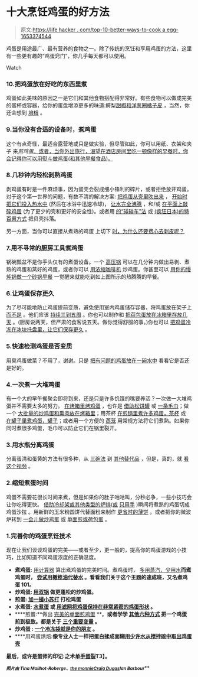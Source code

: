 # 十大烹饪鸡蛋的好方法

> 原文:[https://life hacker . com/top-10-better-ways-to-cook a egg-1653374544](https://lifehacker.com/top-10-better-ways-to-cook-an-egg-1653374544)

鸡蛋是用途最广、最有营养的食物之一。除了传统的烹饪和享用鸡蛋的方法，这里有一些更有趣的“鸡蛋窍门”，你几乎每天都可以使用。

Watch

### 10.把鸡蛋放在好吃的东西里煮

鸡蛋如此美味的原因之一是它们和其他食物搭配得非常好。有些食物可以做成完美的蛋杯或容器，给你的蛋盘增添更多的味道:鳄梨[甜椒和洋葱圈](http://lifehacker.com/cook-eggs-in-bell-peppers-or-onion-rings-for-a-simple-5891923)[橘子皮](http://lifehacker.com/use-an-orange-peel-to-cook-an-egg-over-a-campfire-5834722) ，当然，你还会想到 [培根](http://lifehacker.com/make-an-egg-in-a-bacon-cup-and-other-incredible-bacon-5931576) 。

### 9.当你没有合适的设备时，煮鸡蛋

这个有点奇怪，最适合露营地或只是做实验，但尽管如此，你可以用纸、衣架和夹子 来*煎鸡蛋*[。或者，当你外出旅行，渴望在酒店房间里吃一顿像样的早餐时，你会记得你可以用熨斗做鸡蛋(和其他早餐食品)。](http://lifehacker.com/how-to-fry-an-egg-with-a-sheet-of-paper-and-some-binder-5860788)

### 8.几秒钟内轻松剥熟鸡蛋

剥鸡蛋有时是一件麻烦事，因为蛋壳会裂成细小锋利的碎片，或者拒绝放开鸡蛋。对于这个第一世界的问题，有数不清的解决方案: [把鸡蛋从壳里吹出来](https://lifehacker.com/crack-the-ends-and-blow-to-easily-peel-hard-boiled-eggs-5651930) ， [开始时把它们投入热水中](http://lifehacker.com/the-best-way-to-make-easy-to-peel-boiled-eggs-give-the-1575216656) (然后在冰浴中迅速冷却)， [让水完全沸腾](http://lifehacker.com/two-tricks-for-making-easy-to-peel-foolproof-boiled-eg-1506259273) ，和/或 [在平面上敲碎鸡蛋](http://lifehacker.com/crack-eggs-on-flat-surfaces-for-less-shell-and-better-s-5789402) (为了更少的壳和更好的安全性)。或者用 [的“碰碰车”法](http://lifehacker.com/easily-shake-the-eggshells-off-a-bunch-of-boiled-eggs-5902660) 或 [(疯狂日本)的特百惠方式](http://lifehacker.com/peel-the-shells-off-a-bunch-of-hard-boiled-eggs-in-unde-1041435929) 把贝壳抖落。

另一方面，当你可以直接从煮熟的鸡蛋 上切下 [时，为什么还要费心去剥皮呢？](https://lifehacker.com/never-peel-an-egg-again-5889940)

### 7.用不寻常的厨房工具煮鸡蛋

锅碗瓢盆不是你手头仅有的煮蛋设备。一个 [高压锅](http://lifehacker.com/cook-eggs-in-a-pressure-cooker-for-easy-peel-hard-cooke-5885712) 可以在几分钟内做出易剥、煮熟的鸡蛋和蒸好的鸡蛋，或者你可以 [用浓缩咖啡机](https://lifehacker.com/steam-scrambled-eggs-with-an-espresso-machine-5374594) 炒鸡蛋。你甚至可以 [用你的慢炖锅做一个砂锅早餐](http://lifehacker.com/make-a-breakfast-casserole-overnight-in-the-slow-cooker-1616927669) 一觉醒来就能吃到如上图所示的热腾腾的早餐。

### 6.让鸡蛋保存更久

为了尽可能地防止鸡蛋提前变质，避免使用室内鸡蛋储存容器，将鸡蛋放在架子上 [而不是](https://lifehacker.com/store-dairy-on-the-top-shelf-of-the-fridge-and-other-t-5898735) 。他们应该 [持续三到五周](http://lifehacker.com/how-to-store-food-properly-in-the-freezer-and-fridge-5814958) 。你也可以制作和 [把荷包蛋放在冰箱里存放几天](http://lifehacker.com/make-and-store-poached-eggs-up-to-two-days-for-easier-b-1609451858) 。(厨房说两天，但严肃的食客说五天。做你觉得舒服的事。)你也可以 [把鸡蛋冷冻在冰块托盘里，让它们保存更久](http://lifehacker.com/freeze-eggs-in-ice-cube-trays-to-preserve-them-longer-1537125434) 。

### 5.快速检测鸡蛋是否变质

用臭鸡蛋做菜？不用了，谢谢。只是 [把有问题的鸡蛋放在一碗水中](http://lifehacker.com/put-eggs-in-a-bowl-of-water-to-see-if-theyve-gone-bad-5899893) 看看它是否还是好的。

### 4.一次煮一大堆鸡蛋

有一个大的早午餐聚会即将到来，还是只是许多饥饿的嘴要养活？一次做一大堆鸡蛋并不需要太多的努力。 [在烤箱里烤鸡蛋](https://lifehacker.com/make-better-hard-boiled-eggs-by-baking-them-in-the-oven-5893568) ，也许是 [借助松饼罐](http://lifehacker.com/bake-hard-boiled-eggs-using-muffin-tins-5949549) 或 [一条毛巾](http://lifehacker.com/use-a-moist-towel-to-make-perfect-oven-baked-eggs-1564793528)；做一个 [大批量的炒鸡蛋和熏肉放在烤箱里](http://lifehacker.com/make-scrambled-eggs-and-bacon-in-the-oven-5485516)；用茶杯 [在煎锅里煮许多鸡蛋，茶杯](http://lifehacker.com/poach-eggs-in-a-skillet-and-cook-many-together-with-tea-1611895547) 或 [在罐子里煮鸡蛋，罐子](http://lifehacker.com/poach-eggs-perfectly-in-a-mason-jar-1605260852)；或者用一个方便的 [蒸笼](http://lifehacker.com/make-poached-eggs-for-a-crowd-with-the-help-of-a-strain-1652913667) 用常规方法将它们煮熟。如果你同时煮很多鸡蛋，毛巾可以防止它们在锅里裂开。

### 3.用水瓶分离鸡蛋

分离蛋清和蛋黄的方法有很多种，从 [三碗法](http://lifehacker.com/use-the-three-bowl-method-when-separating-egg-whites-512041883) 到 [其他替代品](https://lifehacker.com/whats-the-best-way-to-separate-an-egg-white-from-the-y-476479758) ，但是，真的，就 [看这个视频](http://lifehacker.com/separate-eggs-with-a-water-bottle-and-keep-your-hands-m-5936889) 。

### 2.缩短煮蛋时间

鸡蛋不需要花很长时间来煮，但是如果你的肚子咕咕叫，分秒必争，一些小技巧会让你吃得更快。 [借助冷却架或其他类型的炉排(或](https://lifehacker.com/hacker-challenge-winner-make-a-quicker-egg-salad-5977768) [只用手](http://lifehacker.com/use-your-hands-to-make-the-best-egg-salad-1610912657) )瞬间将煮熟的鸡蛋切成鸡蛋沙拉 。用新鲜的玉米粉圆饼代替面粉来制作 [更省时的薄饼](http://lifehacker.com/make-easier-crepes-with-flour-tortillas-1652756268) 。或者把你的微波炉转到 [一会儿做炒鸡蛋](http://lifehacker.com/make-breakfast-in-a-mug-in-just-one-minute-5797936) 或 [单面煎或荷包蛋](http://lifehacker.com/make-sunny-side-up-or-poached-eggs-in-the-microwave-1454422584) 。

### 1.完善你的鸡蛋烹饪技术

现在让我们谈谈鸡蛋的完美——或者至少，更一般的，提高你的鸡蛋游戏的小技巧，比如知道不同鸡蛋浓度的正确温度。

*   **煮鸡蛋:** [用计算器](http://lifehacker.com/the-egg-cooking-calculator-uses-math-to-help-you-boil-t-5833410) 算出煮鸡蛋的完美时间。煮鸡蛋时， [多用蒸汽，少用水](http://lifehacker.com/use-less-water-and-rely-on-steam-for-perfect-soft-boile-1557283264)**而煮鸡蛋时， [尝试用橄榄油代替水](http://lifehacker.com/poach-an-egg-in-olive-oil-for-a-delicious-easy-to-make-1551128720) 。看看我们关于这个主题的速成班，又名煮鸡蛋 101。**
*   ****炒鸡蛋:** [用双锅](http://lifehacker.com/make-perfect-light-and-fluffy-scrambled-eggs-with-a-do-5973143) 做更蓬松的炒鸡蛋。**
*   ****煎蛋:** [加一撮小苏打](http://lifehacker.com/make-a-fluffier-omelet-with-a-pinch-of-baking-soda-5962418) 打松鸡蛋**
*   ****水煮蛋:** [水煮蛋](http://lifehacker.com/poach-an-egg-with-the-sous-vide-method-5892220) 或 [用滤网将鸡蛋保持在非常紧密的鸡蛋形状](http://lifehacker.com/make-perfect-poached-eggs-with-a-mesh-strainer-5987899) 。**
*   ****煎蛋:**做出 [完美的单面煎鸡蛋](http://lifehacker.com/make-the-perfect-sunny-side-up-egg-5948877) **。**或者学学 [其他六种方式](http://lifehacker.com/six-ways-to-make-the-perfect-fried-egg-510336592) 把一个鸡蛋煎到极致。都是关于 [三个重要变量](http://lifehacker.com/how-to-fry-a-perfect-egg-5345554) 。**
*   ****炒鸡蛋** : [一个冷冻袋就是你的朋友](http://lifehacker.com/use-a-freezer-bag-for-easy-deviled-eggs-5900032) 。**
*   ****用鸡蛋烘焙:**像专业人士一样把蛋白揉成面糊[用少许水从搅拌碗中取出鸡蛋壳](http://lifehacker.com/remove-egg-shells-from-a-mixing-bowl-by-wetting-your-fi-1613004985)**

**最后，或许是蛋师的印记:之术[单手蛋裂](http://lifehacker.com/crack-an-egg-with-one-hand-5340701)T3】。**

**<small>*照片由 Tina Mailhot-Roberge、*</small>[<small>*the monnie*</small>](http://www.flickr.com/photos/themonnie/2735689978/)<small></small>*[<small>*Craig Dugas*</small>](http://www.flickr.com/photos/crd/3246668310/)<small></small>*<small>*Ian Barbour*</small>****